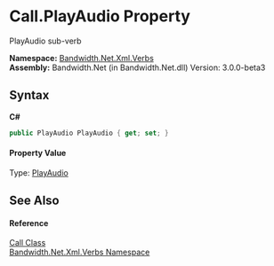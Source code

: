 ﻿# Call.PlayAudio Property 
 

PlayAudio sub-verb

**Namespace:**&nbsp;<a href ="N_Bandwidth_Net_Xml_Verbs.md">Bandwidth.Net.Xml.Verbs</a><br />**Assembly:**&nbsp;Bandwidth.Net (in Bandwidth.Net.dll) Version: 3.0.0-beta3

## Syntax

**C#**<br />
``` C#
public PlayAudio PlayAudio { get; set; }
```


#### Property Value
Type: <a href ="T_Bandwidth_Net_Xml_Verbs_PlayAudio.md">PlayAudio</a>

## See Also


#### Reference
<a href ="T_Bandwidth_Net_Xml_Verbs_Call.md">Call Class</a><br /><a href ="N_Bandwidth_Net_Xml_Verbs.md">Bandwidth.Net.Xml.Verbs Namespace</a><br />